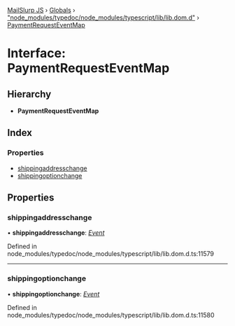 [MailSlurp JS](../README.md) › [Globals](../globals.md) › ["node_modules/typedoc/node_modules/typescript/lib/lib.dom.d"](../modules/_node_modules_typedoc_node_modules_typescript_lib_lib_dom_d_.md) › [PaymentRequestEventMap](_node_modules_typedoc_node_modules_typescript_lib_lib_dom_d_.paymentrequesteventmap.md)

# Interface: PaymentRequestEventMap

## Hierarchy

* **PaymentRequestEventMap**

## Index

### Properties

* [shippingaddresschange](_node_modules_typedoc_node_modules_typescript_lib_lib_dom_d_.paymentrequesteventmap.md#shippingaddresschange)
* [shippingoptionchange](_node_modules_typedoc_node_modules_typescript_lib_lib_dom_d_.paymentrequesteventmap.md#shippingoptionchange)

## Properties

###  shippingaddresschange

• **shippingaddresschange**: *[Event](_node_modules_typedoc_node_modules_typescript_lib_lib_dom_d_.event.md)*

Defined in node_modules/typedoc/node_modules/typescript/lib/lib.dom.d.ts:11579

___

###  shippingoptionchange

• **shippingoptionchange**: *[Event](_node_modules_typedoc_node_modules_typescript_lib_lib_dom_d_.event.md)*

Defined in node_modules/typedoc/node_modules/typescript/lib/lib.dom.d.ts:11580
